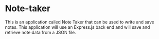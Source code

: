 # Note-taker
This is an application called Note Taker that can be used to write and save notes. This application will use an Express.js back end and will save and retrieve note data from a JSON file.
